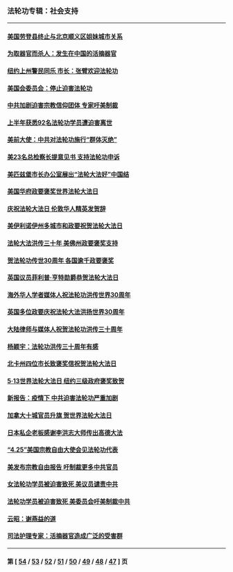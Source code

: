 ### 法轮功专辑：社会支持
---
#### [美国劳登县终止与北京顺义区姐妹城市关系](../../pages/nf4386/n13811030.md?08290430) 
#### [为取器官而杀人：发生在中国的活摘器官](../../pages/nf4386/n13794731.md?08290430) 
#### [纽约上州警民同乐 市长：张臂欢迎法轮功](../../pages/nf4386/n13794375.md?08290430) 
#### [美国会委员会：停止迫害法轮功](../../pages/nf4386/n13788164.md?08290430) 
#### [中共加剧迫害宗教信仰团体 专家吁美制裁](../../pages/nf4386/n13780252.md?08290430) 
#### [上半年获悉92名法轮功学员遭迫害离世](../../pages/nf4386/n13772701.md?08290430) 
#### [美前大使：中共对法轮功施行“群体灭绝”](../../pages/nf4386/n13771705.md?08290430) 
#### [美23名总检察长提意见书 支持法轮功申诉](../../pages/nf4386/n13766596.md?08290430) 
#### [美匹兹堡市长办公室展出“法轮大法好”中国结](../../pages/nf4386/n13749721.md?08290430) 
#### [美国华府政要褒奖世界法轮大法日](../../pages/nf4386/n13743770.md?08290430) 
#### [庆祝法轮大法日 伦敦华人精英发贺辞](../../pages/nf4386/n13741593.md?08290430) 
#### [美伊利诺伊州多城市和政要祝贺法轮大法日](../../pages/nf4386/n13737149.md?08290430) 
#### [法轮大法洪传三十年 美佛州政要褒奖支持](../../pages/nf4386/n13737103.md?08290430) 
#### [贺法轮功传世30周年 各国逾千政要褒奖](../../pages/nf4386/n13735828.md?08290430) 
#### [英国议员菲利普‧亨特勋爵恭贺法轮大法日](../../pages/nf4386/n13736187.md?08290430) 
#### [海外华人学者媒体人祝法轮功洪传世界30周年](../../pages/nf4386/n13735835.md?08290430) 
#### [英国多位政要庆祝法轮大法洪扬世界30周年](../../pages/nf4386/n13734739.md?08290430) 
#### [大陆律师与媒体人祝贺法轮功洪传三十周年](../../pages/nf4386/n13735062.md?08290430) 
#### [杨颖宇：法轮功洪传三十周年有感](../../pages/nf4386/n13734884.md?08290430) 
#### [北卡州四位市长致褒奖信祝贺法轮大法日](../../pages/nf4386/n13733292.md?08290430) 
#### [5·13世界法轮大法日 纽约三级政府褒奖致贺](../../pages/nf4386/n13732651.md?08290430) 
#### [新报告：疫情下 中共迫害法轮功严重加剧](../../pages/nf4386/n13732612.md?08290430) 
#### [加拿大十城官员升旗 贺世界法轮大法日](../../pages/nf4386/n13729166.md?08290430) 
#### [日本私企老板感谢李洪志大师传出高德大法](../../pages/nf4386/n13726335.md?08290430) 
#### [“4.25”美国宗教自由大使会见法轮功代表](../../pages/nf4386/n13724124.md?08290430) 
#### [美发布宗教自由报告 吁制裁更多中共官员](../../pages/nf4386/n13720670.md?08290430) 
#### [女法轮功学员被迫害致死 美议员谴责中共](../../pages/nf4386/n13682069.md?08290430) 
#### [法轮功学员被迫害致死 美委员会吁美制裁中共](../../pages/nf4386/n13631310.md?08290430) 
#### [云昭：谢燕益的道](../../pages/nf4386/n13607391.md?08290430) 
#### [司法护理专家：活摘器官造成广泛的受害群](../../pages/nf4386/n13570425.md?08290430) 

---
#### 第 [ [54](./54.md?08290430) / [53](./53.md?08290430) / [52](./52.md?08290430) / [51](./51.md?08290430) / [50](./50.md?08290430) / [49](./49.md?08290430) / [48](./48.md?08290430) / [47](./47.md?08290430) ] 页
